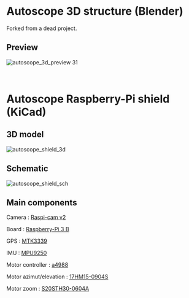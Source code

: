 # Autoscope 3D structure (Blender)

Forked from a dead project.

## Preview

![autoscope_3d_preview](https://raw.githubusercontent.com/thibaudledo/Autoscope/hardware/3D_Blender/3D.png)
31

<br>

# Autoscope Raspberry-Pi shield (KiCad)

## 3D model

![autoscope_shield_3d](https://raw.githubusercontent.com/thibaudledo/Autoscope/hardware/PCB_Kicad/3D/3.png)

## Schematic

![autoscope_shield_sch](https://raw.githubusercontent.com/thibaudledo/Autoscope/hardware/PCB_Kicad/sch.png)

## Main components

Camera : [Raspi-cam v2](https://www.raspberrypi.org/products/camera-module-v2/)

Board : [Raspberry-Pi 3 B](https://www.raspberrypi.org/products/raspberry-pi-3-model-b/)

GPS : [MTK3339](https://www.adafruit.com/product/746)

IMU : [MPU9250](https://www.sparkfun.com/products/13762)

Motor controller : [a4988](https://www.pololu.com/product/1182)

Motor azimut/elevation : [17HM15-0904S](https://www.gotronic.fr/art-moteur-17hm15-0904s-23049.htm)

Motor zoom : [S20STH30-0604A](https://www.gotronic.fr/art-moteur-s20sth30-0604a-23045.htm)

